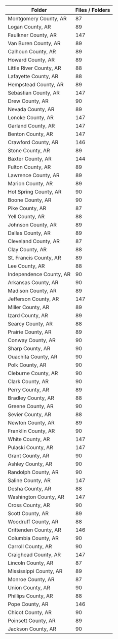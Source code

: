 | Folder                  |   Files / Folders |
|-------------------------|-------------------|
| Montgomery County, AR   |                87 |
| Logan County, AR        |                89 |
| Faulkner County, AR     |               147 |
| Van Buren County, AR    |                89 |
| Calhoun County, AR      |                89 |
| Howard County, AR       |                89 |
| Little River County, AR |                88 |
| Lafayette County, AR    |                88 |
| Hempstead County, AR    |                89 |
| Sebastian County, AR    |               147 |
| Drew County, AR         |                90 |
| Nevada County, AR       |                89 |
| Lonoke County, AR       |               147 |
| Garland County, AR      |               147 |
| Benton County, AR       |               147 |
| Crawford County, AR     |               146 |
| Stone County, AR        |                89 |
| Baxter County, AR       |               144 |
| Fulton County, AR       |                89 |
| Lawrence County, AR     |                89 |
| Marion County, AR       |                89 |
| Hot Spring County, AR   |                90 |
| Boone County, AR        |                90 |
| Pike County, AR         |                87 |
| Yell County, AR         |                88 |
| Johnson County, AR      |                89 |
| Dallas County, AR       |                89 |
| Cleveland County, AR    |                87 |
| Clay County, AR         |                88 |
| St. Francis County, AR  |                89 |
| Lee County, AR          |                88 |
| Independence County, AR |                90 |
| Arkansas County, AR     |                90 |
| Madison County, AR      |                89 |
| Jefferson County, AR    |               147 |
| Miller County, AR       |                89 |
| Izard County, AR        |                89 |
| Searcy County, AR       |                88 |
| Prairie County, AR      |                89 |
| Conway County, AR       |                90 |
| Sharp County, AR        |                90 |
| Ouachita County, AR     |                90 |
| Polk County, AR         |                90 |
| Cleburne County, AR     |                90 |
| Clark County, AR        |                90 |
| Perry County, AR        |                89 |
| Bradley County, AR      |                88 |
| Greene County, AR       |                90 |
| Sevier County, AR       |                88 |
| Newton County, AR       |                89 |
| Franklin County, AR     |                90 |
| White County, AR        |               147 |
| Pulaski County, AR      |               147 |
| Grant County, AR        |                90 |
| Ashley County, AR       |                90 |
| Randolph County, AR     |                90 |
| Saline County, AR       |               147 |
| Desha County, AR        |                88 |
| Washington County, AR   |               147 |
| Cross County, AR        |                90 |
| Scott County, AR        |                89 |
| Woodruff County, AR     |                88 |
| Crittenden County, AR   |               146 |
| Columbia County, AR     |                90 |
| Carroll County, AR      |                90 |
| Craighead County, AR    |               147 |
| Lincoln County, AR      |                87 |
| Mississippi County, AR  |                89 |
| Monroe County, AR       |                87 |
| Union County, AR        |                90 |
| Phillips County, AR     |                88 |
| Pope County, AR         |               146 |
| Chicot County, AR       |                90 |
| Poinsett County, AR     |                89 |
| Jackson County, AR      |                90 |